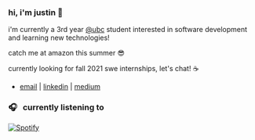 ### hi, i'm justin 👋

i'm currently a 3rd year [@ubc](https://www.bme.ubc.ca/) student interested in software development and learning new technologies!  

catch me at amazon this summer 😎

currently looking for fall 2021 swe internships, let's chat! ☕

- [email](mailto:justincho63@gmail.com) | [linkedin](https://www.linkedin.com/in/justinccho) | [medium](https://medium.com/@justinccho)

### 🎧 &nbsp; currently listening to
[![Spotify](https://novatorem-blush.vercel.app/api/spotify)](https://open.spotify.com/user/justinlisteningtomusic123)






